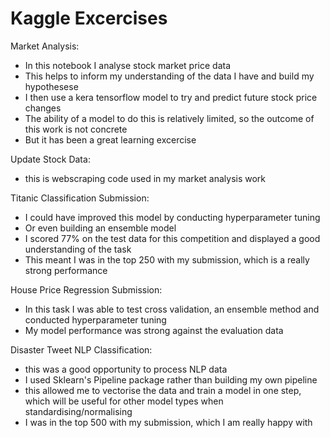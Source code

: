 # Kaggle Excercises
Market Analysis:
- In this notebook I analyse stock market price data
- This helps to inform my understanding of the data I have and build my hypothesese
- I then use a kera tensorflow model to try and predict future stock price changes
- The ability of a model to do this is relatively limited, so the outcome of this work is not concrete
- But it has been a great learning excercise

Update Stock Data:
- this is webscraping code used in my market analysis work

Titanic Classification Submission:
- I could have improved this model by conducting hyperparameter tuning
- Or even building an ensemble model
- I scored 77% on the test data for this competition and displayed a good understanding of the task
- This meant I was in the top 250 with my submission, which is a really strong performance

House Price Regression Submission:
- In this task I was able to test cross validation, an ensemble method and conducted hyperparameter tuning 
- My model performance was strong against the evaluation data

Disaster Tweet NLP Classification:
- this was a good opportunity to process NLP data
- I used Sklearn's Pipeline package rather than building my own pipeline
- this allowed me to vectorise the data and train a model in one step, which will be useful for other model types when standardising/normalising
- I was in the top 500 with my submission, which I am really happy with
